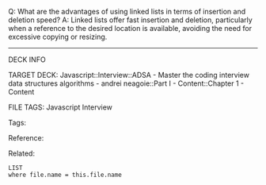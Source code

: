 Q: What are the advantages of using linked lists in terms of insertion and deletion speed?
A: Linked lists offer fast insertion and deletion, particularly when a reference to the desired location is available, avoiding the need for excessive copying or resizing.
<!--ID: 1689972344680-->



---

DECK INFO

TARGET DECK: Javascript::Interview::ADSA - Master the coding interview data structures algorithms - andrei neagoie::Part I - Content::Chapter 1 - Content

FILE TAGS: Javascript Interview

Tags:

Reference:

Related:

```dataview
LIST
where file.name = this.file.name
```
